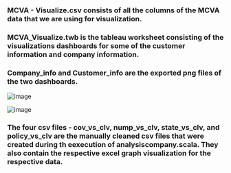 ### MCVA - Visualize.csv consists of all the columns of the MCVA data that we are using for visualization.

### MCVA_Visualize.twb is the tableau worksheet consisting of the visualizations dashboards for some of the customer information and company information.

### Company_info and Customer_info are the exported png files of the two dashboards. 

![image](https://user-images.githubusercontent.com/59824729/117965155-1108cb80-b340-11eb-81ef-2214af4a054d.png)

![image](https://user-images.githubusercontent.com/59824729/117965077-fd5d6500-b33f-11eb-8982-d12d596c6fa5.png)

### The four csv files - cov_vs_clv, nump_vs_clv, state_vs_clv, and policy_vs_clv are the manually cleaned csv files that were created during th eexecution of analysiscompany.scala. They also contain the respective excel graph visualization for the respective data. 
